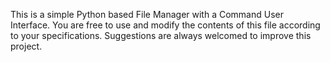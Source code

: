 This is a simple Python based File Manager with a Command User Interface.
You are free to use and modify the contents of this file according to your specifications.
Suggestions are always welcomed to improve this project.
